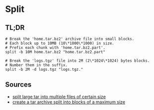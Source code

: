 # Split

## TL;DR

```shell
# Break the 'home.tar.bz2' archive file into small blocks.
# Each block up to 10MB (10\*1000\*1000) in size.
# Prefix each chunk with 'home.tar.bz2.part'.
split -b 10M home.tar.bz2 "home.tar.bz2.part"

# Break the 'logs.tgz' file into 2M (2\*1024\*1024) bytes blocks.
# Number them in the suffix.
split -b 2M -d logs.tgz "logs.tgz."
```

## Sources

- [split large tar into multiple files of certain size]
- [create a tar archive split into blocks of a maximum size]

[create a tar archive split into blocks of a maximum size]: https://unix.stackexchange.com/questions/61774/create-a-tar-archive-split-into-blocks-of-a-maximum-size
[split large tar into multiple files of certain size]: https://www.tecmint.com/split-large-tar-into-multiple-files-of-certain-size/
